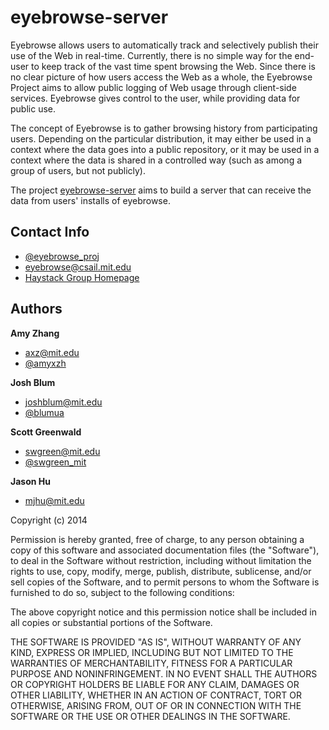 eyebrowse-server
===========

Eyebrowse allows users to automatically track and selectively publish their use of the Web in real-time. Currently, there is no simple way for the end-user to keep track of the vast time spent browsing the Web. Since there is no clear picture of how users access the Web as a whole, the Eyebrowse Project aims to allow public logging of Web usage through client-side services. Eyebrowse gives control to the user, while providing data for public use.

The concept of Eyebrowse is to gather browsing history from participating users. Depending on the particular distribution, it may either be used in a context where the data goes into a public repository, or it may be used in a context where the data is shared in a controlled way (such as among a group of users, but not publicly). 

The project [eyebrowse-server](https://github.com/haystack/eyebrowse-server) aims to build a server that can receive the data from users' installs of eyebrowse.

## Contact Info

+ [@eyebrowse_proj](https://twitter.com/eyebrowse_proj)
+ [eyebrowse@csail.mit.edu](mailto:eyebrowse@csail.mit.edu)
+ [Haystack Group Homepage](http://haystack.csail.mit.edu/)


## Authors

**Amy Zhang**
+ [axz@mit.edu](mailto:axz@mit.edu)
+ [@amyxzh](https://twitter.com/amyxzh)

**Josh Blum**
+ [joshblum@mit.edu](mailto:joshblum@mit.edu)
+ [@blumua](https://twitter.com/blumua)


**Scott Greenwald**
+ [swgreen@mit.edu](mailto:swgreen@mit.edu)
+ [@swgreen_mit](https://twitter.com/swgreen_mit)

**Jason Hu**
+ [mjhu@mit.edu](mailto:mjhu@mit.edu)



Copyright (c) 2014

Permission is hereby granted, free of charge, to any person obtaining a copy
of this software and associated documentation files (the "Software"), to deal
in the Software without restriction, including without limitation the rights
to use, copy, modify, merge, publish, distribute, sublicense, and/or sell
copies of the Software, and to permit persons to whom the Software is
furnished to do so, subject to the following conditions:

The above copyright notice and this permission notice shall be included in
all copies or substantial portions of the Software.

THE SOFTWARE IS PROVIDED "AS IS", WITHOUT WARRANTY OF ANY KIND, EXPRESS OR
IMPLIED, INCLUDING BUT NOT LIMITED TO THE WARRANTIES OF MERCHANTABILITY,
FITNESS FOR A PARTICULAR PURPOSE AND NONINFRINGEMENT. IN NO EVENT SHALL THE
AUTHORS OR COPYRIGHT HOLDERS BE LIABLE FOR ANY CLAIM, DAMAGES OR OTHER
LIABILITY, WHETHER IN AN ACTION OF CONTRACT, TORT OR OTHERWISE, ARISING FROM,
OUT OF OR IN CONNECTION WITH THE SOFTWARE OR THE USE OR OTHER DEALINGS IN
THE SOFTWARE.
